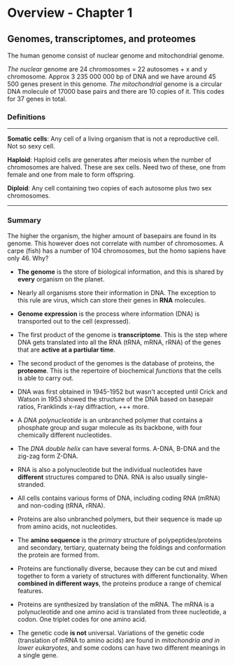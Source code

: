 # Overview - Chapter 1
## Genomes, transcriptomes, and proteomes



The human genome consist of nuclear genome and mitochondrial genome.

*The nuclear* genome are 24 chromosomes = 22 autosomes + x and y chromosome. Approx 3 235 000 000 bp of DNA and we have around 45 500 genes present in this genome.
*The mitochondrial* genome is a circular DNA molecule of 17000 base pairs and there are 10 copies of it. This codes for 37 genes in total.


### Definitions
---
**Somatic cells**: Any cell of a living organism that is not a reproductive cell. Not so sexy cell.

**Haploid**: Haploid cells are generates after meiosis when the number of chromosomes are halved. These are sex cells. Need two of these, one from female and one from male to form offspring.

**Diploid**: Any cell containing two copies of each autosome plus two sex chromosomes.


---

### Summary

The higher the organism, the higher amount of basepairs are found in its genome. This however does not correlate with number of chromosomes. A carpe (fish) has a number of 104 chromosomes, but the homo sapiens have only 46. Why?

- **The genome** is the store of biological information, and this is shared by **every** organism on the planet.

- Nearly all organisms store their information in DNA. The exception to this rule are virus, which can store their genes in **RNA** molecules.

- **Genome expression** is the process where information (DNA) is transported out to the cell (expressed).

- The first product of the genome is **transcriptome**. This is the step where DNA gets translated into all the RNA (tRNA, mRNA, rRNA) of the genes that are **active at a partiular time**.

- The second product of the genomes is the database of proteins, the **proteome**. This is the repertoire of biochemical *functions* that the cells is able to carry out.

- DNA was first obtained in 1945-1952 but wasn't accepted until Crick and Watson in 1953 showed the structure of the DNA based on basepair ratios, Franklinds x-ray diffraction, +++ more.

- A *DNA polynucleotide* is an unbranched polymer that contains a phosphate group and sugar molecule as its backbone, with four chemically different nucleotides.

- The *DNA double helix* can have several forms. A-DNA, B-DNA and the zig-zag form Z-DNA.

- RNA is also a polynucleotide but the individual nucleotides have **different** structures compared to DNA. RNA is also usually single-stranded.

- All cells contains various forms of DNA, including coding RNA (mRNA) and non-coding (tRNA, rRNA).

- Proteins are also unbranched polymers, but their sequence is made up from amino acids, not nucleotides.

- The **amino sequence** is the *primary* structure of polypeptides/proteins and secondary, tertiary, quaternaty being the foldings and conformation the protein are formed from.

- Proteins are functionally diverse, because they can be cut and mixed together to form a variety of structures with different functionality. When **combined in different ways**, the proteins produce a range of chemical features.

- Proteins are synthesized by translation of the mRNA. The mRNA is a polynucleotide and one amino acid is translated from three nucleotide, a codon. One triplet codes for one amino acid.

- The genetic code **is not** universal. Variations of the genetic code (translation of mRNA to amino acids) are found in *mitochondria and in lower eukaryotes*, and some codons can have two different meanings in a single gene.
